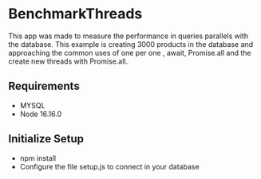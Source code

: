 # BenchmarkThreads
This app was made to measure the performance in queries parallels with the database.
This example is creating 3000 products in the database and approaching the common uses of one per one , await, Promise.all and the create new threads with Promise.all.
## Requirements
* MYSQL
* Node 16.16.0
## Initialize Setup
* npm install
* Configure the file setup.js to connect in your database
